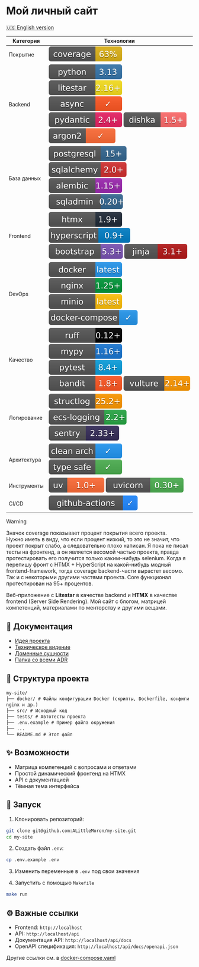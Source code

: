 # Мой личный сайт

[🇺🇸 English version](./README.md)

| Категория | Технологии |
|----------|------------|
| Покрытие | ![coverage](./badges/coverage.svg) |
| Backend | ![python](./badges/python.svg) ![litestar](./badges/litestar.svg) ![async](./badges/async.svg) ![pydantic](./badges/pydantic.svg) ![dishka](./badges/dishka.svg) ![argon2](./badges/argon2.svg) |
| База данных | ![postgresql](./badges/postgresql.svg) ![sqlalchemy](./badges/sqlalchemy.svg) ![alembic](./badges/alembic.svg) ![sqladmin](./badges/sqladmin.svg) |
| Frontend | ![htmx](./badges/htmx.svg) ![hyperscript](./badges/hyperscript.svg) ![bootstrap](./badges/bootstrap.svg) ![jinja](./badges/jinja.svg) |
| DevOps | ![docker](./badges/docker.svg) ![nginx](./badges/nginx.svg) ![minio](./badges/minio.svg) ![docker-compose](./badges/docker-compose.svg) |
| Качество | ![ruff](./badges/ruff.svg) ![mypy](./badges/mypy.svg) ![pytest](./badges/pytest.svg) ![bandit](./badges/bandit.svg) ![vulture](./badges/vulture.svg) |
| Логирование | ![structlog](./badges/structlog.svg) ![ecs-logging](./badges/ecs-logging.svg) ![sentry](./badges/sentry.svg) |
| Архитектура | ![clean-architecture](./badges/clean-architecture.svg) ![type-safe](./badges/type-safe.svg) |
| Инструменты | ![uv](./badges/uv.svg) ![uvicorn](./badges/uvicorn.svg) |
| CI/CD | ![github-actions](./badges/github-actions.svg) |

> [!WARNING]
> Значок coverage показывает процент покрытия всего проекта.  
> Нужно иметь в виду, что если процент низкий, то это не значит, что проект покрыт слабо, а
> следовательно плохо написан. Я пока не писал тесты на фронтенд, а он является весомой частью
> проекта, правда протестировать его получится только каким-нибудь selenium. Когда я перепишу фронт
> с HTMX + HyperScript на какой-нибудь модный frontend-framework, тогда coverage backend-части
> вырастет весомо. Так и с некоторыми другими частями проекта. Core функционал протестирован на 95+
> процентов.

Веб-приложение с **Litestar** в качестве backend и **HTMX** в качестве frontend (Server Side
Rendering). Мой сайт с блогом, матрицей компетенций, материалами по менторству и другими вещами.

## 📖 Документация

- [Идея проекта](../docs/idea.md)  
- [Техническое видение](../docs/vision.md)
- [Доменные сущности](../docs/domain.md)
- [Папка со всеми ADR](../docs/adr/)

## 📂 Структура проекта

```
my-site/
├── docker/ # Файлы конфигурации Docker (скрипты, Dockerfile, конфиги nginx и др.)
├── src/ # Исходный код
├── tests/ # Автотесты проекта
├── .env.example # Пример файла окружения
├── ...
└── README.md # Этот файл
```

## ✨ Возможности

- Матрица компетенций с вопросами и ответами  
- Простой динамический фронтенд на HTMX  
- API с документацией  
- Тёмная тема интерфейса  

## 🚀 Запуск

1. Клонировать репозиторий:
```bash
git clone git@github.com:ALittleMoron/my-site.git
cd my-site
```

2. Создать файл `.env`:
```bash
cp .env.example .env
```

3. Изменить переменные в `.env` под свои значения

4. Запустить с помощью `Makefile`
```bash
make run
```

## ⚙️ Важные ссылки

- Frontend: `http://localhost`
- API: `http://localhost/api`
- Документация API: `http://localhost/api/docs`
- OpenAPI спецификация: `http://localhost/api/docs/openapi.json`

Другие ссылки см. в [docker-compose.yaml](../docker-compose.yml)

